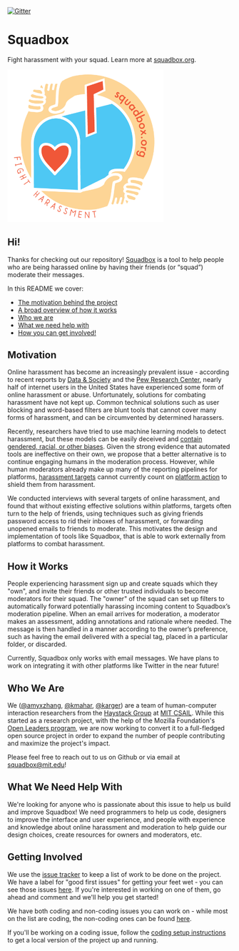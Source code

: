 
[![Gitter](https://badges.gitter.im/Join%20Chat.svg)](https://gitter.im/haystack/murmur?utm_source=badge&utm_medium=badge&utm_campaign=pr-badge)

Squadbox
=

Fight harassment with your squad. Learn more at [squadbox.org](http://squadbox.org).

<img src="squadbox_sticker.png" width="350">

## Hi!
Thanks for checking out our repository! [Squadbox](http://squadbox.org) is a tool to help people who are being harassed online by having their friends (or “squad”) moderate their messages. 

In this README we cover:
* [The motivation behind the project](#motivation)
* [A broad overview of how it works](#how-it-works)
* [Who we are](#who-we-are)
* [What we need help with](#what-we-need-help-with)
* [How you can get involved!](#getting-involved)

## Motivation
Online harassment has become an increasingly prevalent issue - according to recent reports by [Data & Society](https://datasociety.net/blog/2017/01/18/online-harassment-digital-abuse/) and the [Pew Research Center](http://www.pewinternet.org/2017/07/11/online-harassment-2017/), nearly half of internet users in the United States have experienced some form of online harassment or abuse. Unfortunately, solutions for combating harassment have not kept up. Common technical solutions such as user blocking and word-based filters are blunt tools that cannot cover many forms of harassment, and can be circumvented by determined harassers.

Recently, researchers have tried to use machine learning models to detect harassment, but these models can be easily deceived and [contain gendered, racial, or other biases](https://www.engadget.com/2017/09/01/google-perspective-comment-ranking-system/). Given the strong evidence that automated tools are ineffective on their own, we propose that a better alternative is to continue engaging humans in the moderation process. However, while human moderators already make up many of the reporting pipelines for platforms, [harassment targets](https://www.buzzfeed.com/charliewarzel/a-honeypot-for-assholes-inside-twitters-10-year-failure-to-s) cannot currently count on [platform action](https://www.buzzfeed.com/charliewarzel/twitter-is-still-dismissing-harassment-reports-and) to shield them from harassment.

We conducted interviews with several targets of online harassment, and found that without existing effective solutions within platforms, targets often turn to the help of friends, using techniques such as giving friends password access to rid their inboxes of harassment, or forwarding unopened emails to friends to moderate. This motivates the design and implementation of tools like Squadbox, that is able to work externally from platforms to combat harassment. 

## How it Works
People experiencing harassment sign up and create squads which they "own", and invite their friends or other trusted individuals to become moderators for their squad. The "owner" of the squad can set up filters to automatically forward potentially harassing incoming content to Squadbox’s moderation pipeline. When an email arrives for moderation, a moderator makes an assessment, adding annotations and rationale where needed. The message is then handled in a manner according to the owner’s preference, such as having the email delivered with a special tag, placed in a particular folder, or discarded.

Currently, Squadbox only works with email messages. We have plans to work on integrating it with other platforms like Twitter in the near future!

## Who We Are
We ([@amyxzhang](http://www.github.com/amyxzhang), [@kmahar](http://www.github.com/kmahar), [@karger](http://www.github.com/karger)) are a team of human-computer interaction researchers from the [Haystack Group](http://haystack.csail.mit.edu/) at [MIT CSAIL](http://www.csail.mit.edu/). 
While this started as a research project, with the help of the Mozilla Foundation's [Open Leaders program](https://mozilla.github.io/leadership-training/), we are now working to convert it to a full-fledged open source project in order to expand the number of people contributing and maximize the project's impact.

Please feel free to reach out to us on Github or via email at [squadbox@mit.edu](mailto:squadbox@mit.edu)!

## What We Need Help With
We're looking for anyone who is passionate about this issue to help us build and improve Squadbox! We need programmers to help us code, designers to improve the interface and user experience, and people with experience and knowledge about online harassment and moderation to help guide our design choices, create resources for owners and moderators, etc. 

## Getting Involved 
We use the [issue tracker](http://www.github.com/amyxzhang/squadbox/issues) to keep a list of work to be done on the project. We have a label for "good first issues" for getting your feet wet - you can see those issues [here](https://github.com/amyxzhang/squadbox/issues?q=is%3Aopen+is%3Aissue+label%3A%22good+first+issue%22). If you're interested in working on one of them, go ahead and comment and we'll help you get started!

We have both coding and non-coding issues you can work on - while most on the list are coding, the non-coding ones can be found [here](https://github.com/amyxzhang/squadbox/issues?q=is%3Aopen+is%3Aissue+label%3Anon-coding).

If you'll be working on a coding issue, follow the [coding setup instructions](/coding_setup.md) to get a local version of the project up and running. 

